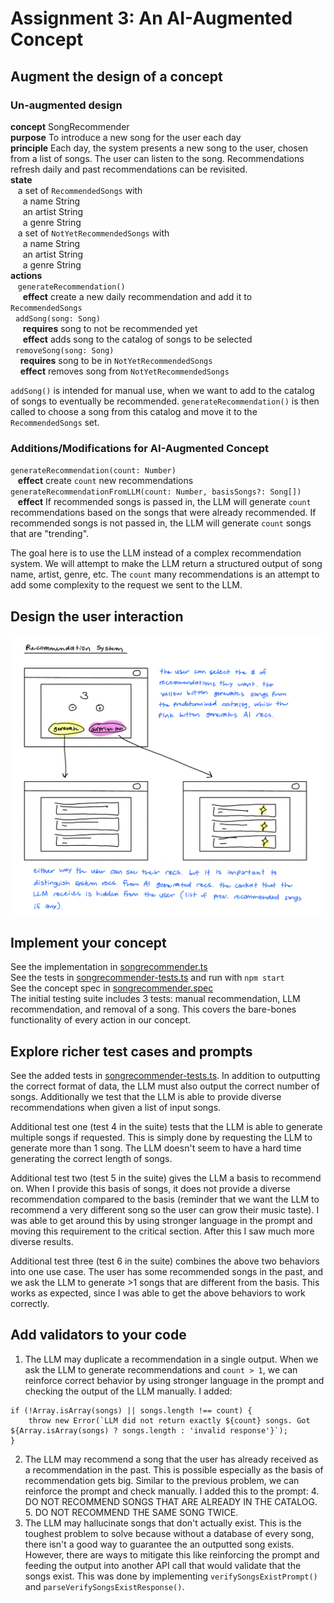 # Assignment 3: An AI-Augmented Concept
## Augment the design of a concept
### Un-augmented design
**concept** SongRecommender\
**purpose** To introduce a new song for the user each day\
**principle** Each day, the system presents a new song to the user, chosen from a list of songs. The user can listen to the song. Recommendations refresh daily and past recommendations can be revisited.\
**state**\
&nbsp;&nbsp; a set of `RecommendedSongs` with\
&nbsp;&nbsp;&nbsp;&nbsp; a name String\
&nbsp;&nbsp;&nbsp;&nbsp; an artist String\
&nbsp;&nbsp;&nbsp;&nbsp; a genre String\
&nbsp;&nbsp; a set of `NotYetRecommendedSongs` with\
&nbsp;&nbsp;&nbsp;&nbsp; a name String\
&nbsp;&nbsp;&nbsp;&nbsp; an artist String\
&nbsp;&nbsp;&nbsp;&nbsp; a genre String\
**actions**\
&nbsp;&nbsp; `generateRecommendation()`\
&nbsp;&nbsp;&nbsp;&nbsp; **effect** create a new daily recommendation and add it to `RecommendedSongs`\
&nbsp;&nbsp;`addSong(song: Song)`\
&nbsp;&nbsp;&nbsp;&nbsp; **requires** song to not be recommended yet\
&nbsp;&nbsp;&nbsp;&nbsp; **effect** adds song to the catalog of songs to be selected\
&nbsp;&nbsp;`removeSong(song: Song)`\
&nbsp;&nbsp;&nbsp;&nbsp;**requires** song to be in `NotYetRecommendedSongs`\
&nbsp;&nbsp;&nbsp;&nbsp;**effect** removes song from `NotYetRecommendedSongs`

`addSong()` is intended for manual use, when we want to add to the catalog of songs to eventually be recommended. `generateRecommendation()` is then called to choose a song from this catalog and move it to the `RecommendedSongs` set.
### Additions/Modifications for AI-Augmented Concept
`generateRecommendation(count: Number)`\
&nbsp;&nbsp; **effect** create `count` new recommendations\
`generateRecommendationFromLLM(count: Number, basisSongs?: Song[])`\
&nbsp;&nbsp; **effect** If recommended songs is passed in, the LLM will generate `count` recommendations based on the songs that were already recommended. If recommended songs is not passed in, the LLM will generate `count` songs that are "trending".

The goal here is to use the LLM instead of a complex recommendation system. We will attempt to make the LLM return a structured output of song name, artist, genre, etc. The `count` many recommendations is an attempt to add some complexity to the request we sent to the LLM.

## Design the user interaction
<img src="./assets/project_1_ui_sketches_2.png" width="600"/>


## Implement your concept
See the implementation in [songrecommender.ts](./songrecommender.ts)\
See the tests in [songrecommender-tests.ts](./songrecommender-tests.ts) and run with `npm start`\
See the concept spec in [songrecommender.spec](./songrecommender.spec)\
The initial testing suite includes 3 tests: manual recommendation, LLM recommendation, and removal of a song. This covers the bare-bones functionality of every action in our concept.
## Explore richer test cases and prompts
See the added tests in [songrecommender-tests.ts](./songrecommender-tests.ts). In addition to outputting the correct format of data, the LLM must also output the correct number of songs. Additionally we test that the LLM is able to provide diverse recommendations when given a list of input songs.

Additional test one (test 4 in the suite) tests that the LLM is able to generate multiple songs if requested. This is simply done by requesting the LLM to generate more than 1 song. The LLM doesn't seem to have a hard time generating the correct length of songs. 

Additional test two (test 5 in the suite) gives the LLM a basis to recommend on. When I provide this basis of songs, it does not provide a diverse recommendation compared to the basis (reminder that we want the LLM to recommend a very different song so the user can grow their music taste). I was able to get around this by using stronger language in the prompt and moving this requirement to the critical section. After this I saw much more diverse results.

Additional test three (test 6 in the suite) combines the above two behaviors into one use case. The user has some recommended songs in the past, and we ask the LLM to generate >1 songs that are different from the basis. This works as expected, since I was able to get the above behaviors to work correctly.
## Add validators to your code
1) The LLM may duplicate a recommendation in a single output. When we ask the LLM to generate recommendations and `count > 1`, we can reinforce correct behavior by using stronger language in the prompt and checking the output of the LLM manually. I added:
```
if (!Array.isArray(songs) || songs.length !== count) {
    throw new Error(`LLM did not return exactly ${count} songs. Got ${Array.isArray(songs) ? songs.length : 'invalid response'}`);
}
```
2) The LLM may recommend a song that the user has already received as a recommendation in the past. This is possible especially as the basis of recommendation gets big. Similar to the previous problem, we can reinforce the prompt and check manually. I added this to the prompt: 4. DO NOT RECOMMEND SONGS THAT ARE ALREADY IN THE CATALOG. 5. DO NOT RECOMMEND THE SAME SONG TWICE.
3) The LLM may hallucinate songs that don't actually exist. This is the toughest problem to solve because without a database of every song, there isn't a good way to guarantee the an outputted song exists. However, there are ways to mitigate this like reinforcing the prompt and feeding the output into another API call that would validate that the songs exist. This was done by implementing `verifySongsExistPrompt()` and `parseVerifySongsExistResponse()`. 


